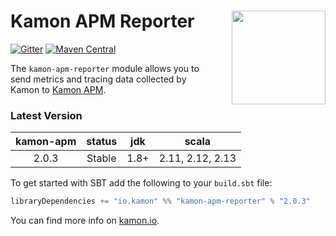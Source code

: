 # Kamon APM Reporter<img align="right" src="https://rawgit.com/kamon-io/Kamon/master/kamon-logo.svg" height="150px" style="padding-left: 20px"/>

[![Gitter](https://badges.gitter.im/Join%20Chat.svg)](https://gitter.im/kamon-io/Kamon?utm_source=badge&utm_medium=badge&utm_campaign=pr-badge&utm_content=badge)
[![Maven Central](https://maven-badges.herokuapp.com/maven-central/io.kamon/kamon-apm-reporter_2.12/badge.svg)](https://maven-badges.herokuapp.com/maven-central/io.kamon/kamon-apm-reporter_2.12)

The `kamon-apm-reporter` module allows you to send metrics and tracing data collected by Kamon to [Kamon APM][1].

### Latest Version

| kamon-apm | status | jdk  | scala            |
|:---------:|:------:|:----:|------------------|
|  2.0.3    | Stable | 1.8+ | 2.11, 2.12, 2.13 |



To get started with SBT add the following to your `build.sbt` file:

```scala
libraryDependencies += "io.kamon" %% "kamon-apm-reporter" % "2.0.3"
```


You can find more info on [kamon.io][2].

[1]: https://kamon.io/apm/
[2]: https://kamon.io/docs/latest/reporters/apm/
